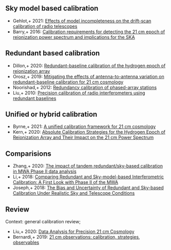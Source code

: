 ## Sky model based calibration
* Gehlot,+ 2021: [Effects of model incompleteness on the drift-scan calibration of radio telescopes](https://ui.adsabs.harvard.edu/abs/2021MNRAS.506.4578G)
* Barry,+ 2016: [Calibration requirements for detecting the 21 cm epoch of reionization power spectrum and implications for the SKA](https://ui.adsabs.harvard.edu/abs/2016MNRAS.461.3135B)

## Redundant based calibration
* Dillon,+ 2020: [Redundant-baseline calibration of the hydrogen epoch of reionization array](https://ui.adsabs.harvard.edu/abs/2020MNRAS.499.5840D)
* Orosz,+ 2019: [Mitigating the effects of antenna-to-antenna variation on redundant-baseline calibration for 21 cm cosmology](https://ui.adsabs.harvard.edu/abs/2019MNRAS.487..537O)
* Noorishad,+ 2012: [Redundancy calibration of phased-array stations](https://ui.adsabs.harvard.edu/abs/2012A&A...545A.108N)
* Liu,+ 2010: [Precision calibration of radio interferometers using redundant baselines](https://ui.adsabs.harvard.edu/abs/2010MNRAS.408.1029L)

## Unified or hybrid calibration
* Byrne,+ 2021: [A unified calibration framework for 21 cm cosmology](https://ui.adsabs.harvard.edu/abs/2021MNRAS.503.2457B)
* Kern,+ 2020: [Absolute Calibration Strategies for the Hydrogen Epoch of Reionization Array and Their Impact on the 21 cm Power Spectrum](https://ui.adsabs.harvard.edu/abs/2020ApJ...890..122K)

## Comparisions
* Zhang,+ 2020: [The impact of tandem redundant/sky-based calibration in MWA Phase II data analysis](https://ui.adsabs.harvard.edu/abs/2020PASA...37...45Z)
* Li,+ 2018: [Comparing Redundant and Sky-model-based Interferometric Calibration: A First Look with Phase II of the MWA](https://ui.adsabs.harvard.edu/abs/2018ApJ...863..170L)
* Joseph,+ 2018: [The Bias and Uncertainty of Redundant and Sky-based Calibration Under Realistic Sky and Telescope Conditions](https://ui.adsabs.harvard.edu/abs/2018AJ....156..285J)

## Review
Context: general calibration review;
* Liu,+ 2020: [Data Analysis for Precision 21 cm Cosmology](https://ui.adsabs.harvard.edu/abs/2020PASP..132f2001L)
* Bernardi,+ 2019: [21 cm observations: calibration, strategies, observables](https://ui.adsabs.harvard.edu/abs/2019arXiv190911938B)
